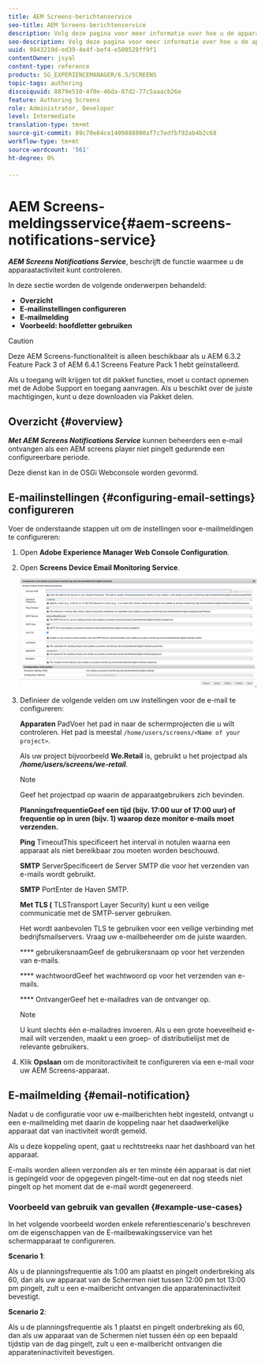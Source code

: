 ```yaml
---
title: AEM Screens-berichtenservice
seo-title: AEM Screens-berichtenservice
description: Volg deze pagina voor meer informatie over hoe u de apparaatactiviteit kunt controleren.
seo-description: Volg deze pagina voor meer informatie over hoe u de apparaatactiviteit kunt controleren.
uuid: 9843219d-ed39-4e4f-bef4-e500528ff9f1
contentOwner: jsyal
content-type: reference
products: SG_EXPERIENCEMANAGER/6.5/SCREENS
topic-tags: authoring
discoiquuid: 8879e510-4f0e-46da-87d2-77c5aaacb26e
feature: Authoring Screens
role: Administrator, Developer
level: Intermediate
translation-type: tm+mt
source-git-commit: 89c70e64ce1409888800af7c7edfbf92ab4b2c68
workflow-type: tm+mt
source-wordcount: '561'
ht-degree: 0%

---
```



# AEM Screens-meldingsservice{#aem-screens-notifications-service}

<!--removed from metadata: admitteddomains: @adobe.com;@caesars.com-->

***AEM Screens Notifications Service***, beschrijft de functie waarmee u de apparaatactiviteit kunt controleren.

In deze sectie worden de volgende onderwerpen behandeld:

* **Overzicht**
* **E-mailinstellingen configureren**
* **E-mailmelding**
* **Voorbeeld: hoofdletter gebruiken**

>[!CAUTION]
>
>Deze AEM Screens-functionaliteit is alleen beschikbaar als u AEM 6.3.2 Feature Pack 3 of AEM 6.4.1 Screens Feature Pack 1 hebt geïnstalleerd.
>
>Als u toegang wilt krijgen tot dit pakket functies, moet u contact opnemen met de Adobe Support en toegang aanvragen. Als u beschikt over de juiste machtigingen, kunt u deze downloaden via Pakket delen.

## Overzicht {#overview}

***Met AEM Screens Notifications Service*** kunnen beheerders een e-mail ontvangen als een AEM screens player niet pingelt gedurende een configureerbare periode.

Deze dienst kan in de OSGi Webconsole worden gevormd.

## E-mailinstellingen {#configuring-email-settings} configureren

Voer de onderstaande stappen uit om de instellingen voor e-mailmeldingen te configureren:

1. Open **Adobe Experience Manager Web Console Configuration**.
1. Open **Screens Device Email Monitoring Service**.

   ![screen_shot_2018-04-26at44602pm](assets/screen_shot_2018-04-26at44602pm.png)

1. Definieer de volgende velden om uw instellingen voor de e-mail te configureren:

   **Apparaten** PadVoer het pad in naar de schermprojecten die u wilt controleren. Het pad is meestal `/home/users/screens/<Name of your project>`.

   Als uw project bijvoorbeeld **We.Retail** is, gebruikt u het projectpad als ***/home/users/screens/we-retail***.

   >[!NOTE]
   >
   >Geef het projectpad op waarin de apparaatgebruikers zich bevinden.

   **PlanningsfrequentieGeef een tijd (bijv. 17:00 uur of 17:00 uur) of frequentie op in uren (bijv. 1) waarop deze monitor e-mails moet verzenden.** 

   **Ping** TimeoutThis specificeert het interval in notulen waarna een apparaat als niet bereikbaar zou moeten worden beschouwd.

   **SMTP** ServerSpecificeert de Server SMTP die voor het verzenden van e-mails wordt gebruikt.

   **SMTP** PortEnter de Haven SMTP.

   **Met TLS (** TLSTransport Layer Security) kunt u een veilige communicatie met de SMTP-server gebruiken.

   Het wordt aanbevolen TLS te gebruiken voor een veilige verbinding met bedrijfsmailservers. Vraag uw e-mailbeheerder om de juiste waarden.

   **** gebruikersnaamGeef de gebruikersnaam op voor het verzenden van e-mails.

   **** wachtwoordGeef het wachtwoord op voor het verzenden van e-mails.

   **** OntvangerGeef het e-mailadres van de ontvanger op.

   >[!NOTE]
   >
   >U kunt slechts één e-mailadres invoeren. Als u een grote hoeveelheid e-mail wilt verzenden, maakt u een groep- of distributielijst met de relevante gebruikers.

1. Klik **Opslaan** om de monitoractiviteit te configureren via een e-mail voor uw AEM Screens-apparaat.

## E-mailmelding {#email-notification}

Nadat u de configuratie voor uw e-mailberichten hebt ingesteld, ontvangt u een e-mailmelding met daarin de koppeling naar het daadwerkelijke apparaat dat van inactiviteit wordt gemeld.

Als u deze koppeling opent, gaat u rechtstreeks naar het dashboard van het apparaat.

E-mails worden alleen verzonden als er ten minste één apparaat is dat niet is gepingeld voor de opgegeven pingelt-time-out en dat nog steeds niet pingelt op het moment dat de e-mail wordt gegenereerd.

### Voorbeeld van gebruik van gevallen {#example-use-cases}

In het volgende voorbeeld worden enkele referentiescenario&#39;s beschreven om de eigenschappen van de E-mailbewakingsservice van het schermapparaat te configureren.

**Scenario 1**:

Als u de planningsfrequentie als 1:00 am plaatst en pingelt onderbreking als 60, dan als uw apparaat van de Schermen niet tussen 12:00 pm tot 13:00 pm pingelt, zult u een e-mailbericht ontvangen die apparateninactiviteit bevestigt.

**Scenario 2**:

Als u de planningsfrequentie als 1 plaatst en pingelt onderbreking als 60, dan als uw apparaat van de Schermen niet tussen één op een bepaald tijdstip van de dag pingelt, zult u een e-mailbericht ontvangen die apparateninactiviteit bevestigen.
